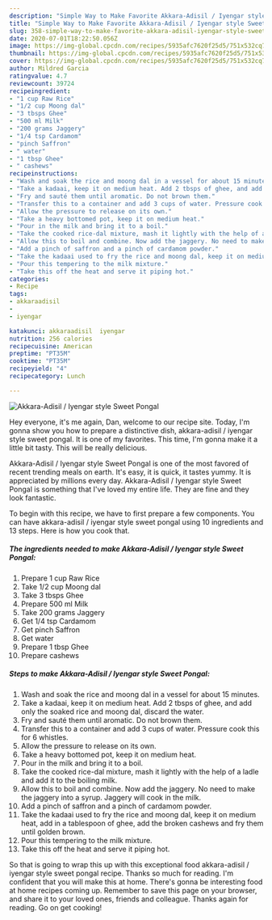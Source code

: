 ```yaml
---
description: "Simple Way to Make Favorite Akkara-Adisil / Iyengar style Sweet Pongal"
title: "Simple Way to Make Favorite Akkara-Adisil / Iyengar style Sweet Pongal"
slug: 358-simple-way-to-make-favorite-akkara-adisil-iyengar-style-sweet-pongal
date: 2020-07-01T18:22:50.056Z
image: https://img-global.cpcdn.com/recipes/5935afc7620f25d5/751x532cq70/akkara-adisil-iyengar-style-sweet-pongal-recipe-main-photo.jpg
thumbnail: https://img-global.cpcdn.com/recipes/5935afc7620f25d5/751x532cq70/akkara-adisil-iyengar-style-sweet-pongal-recipe-main-photo.jpg
cover: https://img-global.cpcdn.com/recipes/5935afc7620f25d5/751x532cq70/akkara-adisil-iyengar-style-sweet-pongal-recipe-main-photo.jpg
author: Mildred Garcia
ratingvalue: 4.7
reviewcount: 39724
recipeingredient:
- "1 cup Raw Rice"
- "1/2 cup Moong dal"
- "3 tbsps Ghee"
- "500 ml Milk"
- "200 grams Jaggery"
- "1/4 tsp Cardamom"
- "pinch Saffron"
- " water"
- "1 tbsp Ghee"
- " cashews"
recipeinstructions:
- "Wash and soak the rice and moong dal in a vessel for about 15 minutes."
- "Take a kadaai, keep it on medium heat. Add 2 tbsps of ghee, and add only the soaked rice and moong dal, discard the water."
- "Fry and sauté them until aromatic. Do not brown them."
- "Transfer this to a container and add 3 cups of water. Pressure cook this for 6 whistles."
- "Allow the pressure to release on its own."
- "Take a heavy bottomed pot, keep it on medium heat."
- "Pour in the milk and bring it to a boil."
- "Take the cooked rice-dal mixture, mash it lightly with the help of a ladle and add it to the boiling milk."
- "Allow this to boil and combine. Now add the jaggery. No need to make the jaggery into a syrup. Jaggery will cook in the milk."
- "Add a pinch of saffron and a pinch of cardamom powder."
- "Take the kadaai used to fry the rice and moong dal, keep it on medium heat, add in a tablespoon of ghee, add the broken cashews and fry them until golden brown."
- "Pour this tempering to the milk mixture."
- "Take this off the heat and serve it piping hot."
categories:
- Recipe
tags:
- akkaraadisil
- 
- iyengar

katakunci: akkaraadisil  iyengar 
nutrition: 256 calories
recipecuisine: American
preptime: "PT35M"
cooktime: "PT35M"
recipeyield: "4"
recipecategory: Lunch

---
```



![Akkara-Adisil / Iyengar style Sweet Pongal](https://img-global.cpcdn.com/recipes/5935afc7620f25d5/751x532cq70/akkara-adisil-iyengar-style-sweet-pongal-recipe-main-photo.jpg)

Hey everyone, it's me again, Dan, welcome to our recipe site. Today, I'm gonna show you how to prepare a distinctive dish, akkara-adisil / iyengar style sweet pongal. It is one of my favorites. This time, I'm gonna make it a little bit tasty. This will be really delicious.



Akkara-Adisil / Iyengar style Sweet Pongal is one of the most favored of recent trending meals on earth. It's easy, it is quick, it tastes yummy. It is appreciated by millions every day. Akkara-Adisil / Iyengar style Sweet Pongal is something that I've loved my entire life. They are fine and they look fantastic.


To begin with this recipe, we have to first prepare a few components. You can have akkara-adisil / iyengar style sweet pongal using 10 ingredients and 13 steps. Here is how you cook that.

<!--inarticleads1-->

##### The ingredients needed to make Akkara-Adisil / Iyengar style Sweet Pongal:

1. Prepare 1 cup Raw Rice
1. Take 1/2 cup Moong dal
1. Take 3 tbsps Ghee
1. Prepare 500 ml Milk
1. Take 200 grams Jaggery
1. Get 1/4 tsp Cardamom
1. Get pinch Saffron
1. Get  water
1. Prepare 1 tbsp Ghee
1. Prepare  cashews




<!--inarticleads2-->

##### Steps to make Akkara-Adisil / Iyengar style Sweet Pongal:

1. Wash and soak the rice and moong dal in a vessel for about 15 minutes.
1. Take a kadaai, keep it on medium heat. Add 2 tbsps of ghee, and add only the soaked rice and moong dal, discard the water.
1. Fry and sauté them until aromatic. Do not brown them.
1. Transfer this to a container and add 3 cups of water. Pressure cook this for 6 whistles.
1. Allow the pressure to release on its own.
1. Take a heavy bottomed pot, keep it on medium heat.
1. Pour in the milk and bring it to a boil.
1. Take the cooked rice-dal mixture, mash it lightly with the help of a ladle and add it to the boiling milk.
1. Allow this to boil and combine. Now add the jaggery. No need to make the jaggery into a syrup. Jaggery will cook in the milk.
1. Add a pinch of saffron and a pinch of cardamom powder.
1. Take the kadaai used to fry the rice and moong dal, keep it on medium heat, add in a tablespoon of ghee, add the broken cashews and fry them until golden brown.
1. Pour this tempering to the milk mixture.
1. Take this off the heat and serve it piping hot.




So that is going to wrap this up with this exceptional food akkara-adisil / iyengar style sweet pongal recipe. Thanks so much for reading. I'm confident that you will make this at home. There's gonna be interesting food at home recipes coming up. Remember to save this page on your browser, and share it to your loved ones, friends and colleague. Thanks again for reading. Go on get cooking!
